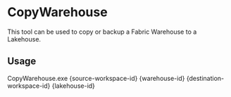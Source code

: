 # CopyWarehouse
This tool can be used to copy or backup a Fabric Warehouse to a Lakehouse.

## Usage
CopyWarehouse.exe {source-workspace-id} {warehouse-id} {destination-workspace-id} {lakehouse-id}


